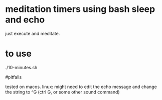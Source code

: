 # meditation timers using bash sleep and echo

just execute and meditate.

# to use

./10-minutes.sh

#pitfalls

tested on macos.
linux: might need to edit the echo message and change the string to ^G (ctrl G, or some other sound command)
